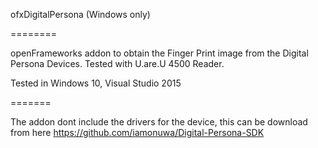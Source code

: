 ofxDigitalPersona (Windows only)

========

openFrameworks addon to obtain the Finger Print image from the Digital Persona Devices.
Tested with U.are.U 4500 Reader.

Tested in Windows 10, Visual Studio 2015

=======

The addon dont include the drivers for the device, this can be download from here https://github.com/iamonuwa/Digital-Persona-SDK
